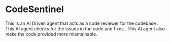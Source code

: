 # CodeSentinel
This is an AI Driven agent that acts as a code reviewer for the codebase . This AI agent checks for the issues in the code and fixes . This AI agent also make the code provided more miantainable.
